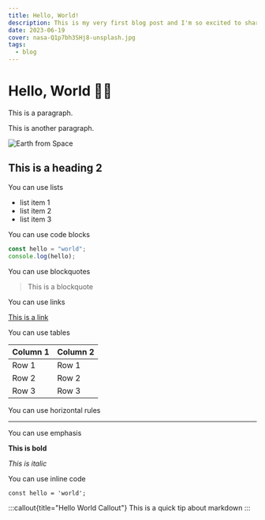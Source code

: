 ```yaml
---
title: Hello, World!
description: This is my very first blog post and I'm so excited to share it with you!
date: 2023-06-19
cover: nasa-Q1p7bh3SHj8-unsplash.jpg
tags:
  - blog
---
```


# Hello, World 👋🏻

This is a paragraph.

This is another paragraph.

![Earth from Space](/images/blog/nasa-Q1p7bh3SHj8-unsplash.jpg)

## This is a heading 2

You can use lists

- list item 1
- list item 2
- list item 3

You can use code blocks

```js
const hello = "world";
console.log(hello);
```

You can use blockquotes

> This is a blockquote

You can use links

[This is a link](https://www.google.com)

You can use tables

| Column 1 | Column 2 |
| -------- | -------- |
| Row 1    | Row 1    |
| Row 2    | Row 2    |
| Row 3    | Row 3    |

You can use horizontal rules

---

You can use emphasis

**This is bold**

_This is italic_

You can use inline code

`const hello = 'world';`

:::callout{title="Hello World Callout"}
This is a quick tip about markdown
:::
